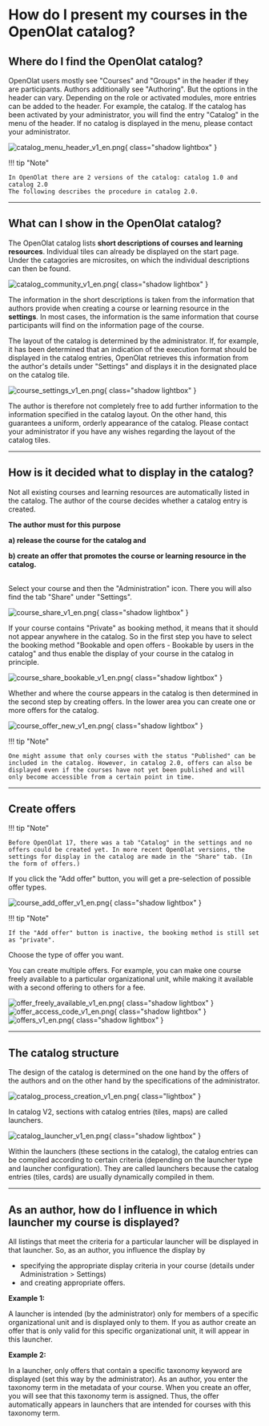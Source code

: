 # How do I present my courses in the OpenOlat catalog?


## Where do I find the OpenOlat catalog?

OpenOlat users mostly see "Courses" and "Groups" in the header if they are participants. Authors additionally see "Authoring". But the options in the header can vary. Depending on the role or activated modules, more entries can be added to the header. For example, the catalog. If the catalog has been activated by your administrator, you will find the entry "Catalog" in the menu of the header.	If no catalog is displayed in the menu, please contact your administrator.

![catalog_menu_header_v1_en.png](assets/catalog_menu_header_v1_en.png){ class="shadow lightbox" }  

!!! tip "Note"

    In OpenOlat there are 2 versions of the catalog: catalog 1.0 and catalog 2.0
	The following describes the procedure in catalog 2.0.

---

## What can I show in the OpenOlat catalog?

The OpenOlat catalog lists <b>short descriptions of courses and learning resources</b>. Individual tiles can already be displayed on the start page. Under the catagories are microsites, on which the individual descriptions can then be found.

![catalog_community_v1_en.png](assets/catalog_community_v1_en.png){ class="shadow lightbox" } 

The information in the short descriptions is taken from the information that authors provide when creating a course or learning resource in the <b>settings</b>.
In most cases, the information is the same information that course participants will find on the information page of the course.

The layout of the catalog is determined by the administrator. If, for example, it has been determined that an indication of the execution format should be displayed in the catalog entries, OpenOlat retrieves this information from the author's details under "Settings" and displays it in the designated place on the catalog tile.

![course_settings_v1_en.png](assets/course_settings_v1_en.png){ class="shadow lightbox" } 

The author is therefore not completely free to add further information to the information specified in the catalog layout. On the other hand, this guarantees a uniform, orderly appearance of the catalog. Please contact your administrator if you have any wishes regarding the layout of the catalog tiles.


---

## How is it decided what to display in the catalog?

Not all existing courses and learning resources are automatically listed in the catalog. The author of the course decides whether a catalog entry is created.

<b>The author must for this purpose

a) release the course for the catalog and

b) create an offer that promotes the course or learning resource in the catalog.
</b>

<br>
Select your course and then the "Administration" icon. There you will also find the tab "Share" under "Settings".

![course_share_v1_en.png](assets/course_share_v1_en.png){ class="shadow lightbox" }

If your course contains "Private" as booking method, it means that it should not appear anywhere in the catalog. So in the first step you have to select the booking method "Bookable and open offers - Bookable by users in the catalog" and thus enable the display of your course in the catalog in principle.

![course_share_bookable_v1_en.png](assets/course_share_bookable_v1_en.png){ class="shadow lightbox" }

Whether and where the course appears in the catalog is then determined in the second step by creating offers. In the lower area you can create one or more offers for the catalog.

![course_offer_new_v1_en.png](assets/course_offer_new_v1_en.png){ class="shadow lightbox" }


!!! tip "Note"

    One might assume that only courses with the status "Published" can be included in the catalog. However, in catalog 2.0, offers can also be displayed even if the courses have not yet been published and will only become accessible from a certain point in time.

---

## Create offers

!!! tip "Note"

    Before OpenOlat 17, there was a tab "Catalog" in the settings and no offers could be created yet. In more recent OpenOlat versions, the settings for display in the catalog are made in the "Share" tab. (In the form of offers.)


If you click the "Add offer" button, you will get a pre-selection of possible offer types.

![course_add_offer_v1_en.png](assets/course_add_offer_v1_en.png){ class="shadow lightbox" }

!!! tip "Note"

    If the "Add offer" button is inactive, the booking method is still set as "private".

Choose the type of offer you want.

You can create multiple offers. For example, you can make one course freely available to a particular organizational unit, while making it available with a second offering to others for a fee.

![offer_freely_available_v1_en.png](assets/offer_freely_available_v1_en.png){ class="shadow lightbox" }
![offer_access_code_v1_en.png](assets/offer_access_code_v1_en.png){ class="shadow lightbox" }
![offers_v1_en.png](assets/offers_v1_en.png){ class="shadow lightbox" }

---

## The catalog structure 

The design of the catalog is determined on the one hand by the offers of the authors and on the other hand by the specifications of the administrator.

![catalog_process_creation_v1_en.png](assets/catalog_process_creation_v1_en.png){ class="lightbox" }

In catalog V2, sections with catalog entries (tiles, maps) are called launchers.

![catalog_launcher_v1_en.png](assets/catalog_launcher_v1_en.png){ class="shadow lightbox" }


Within the launchers (these sections in the catalog), the catalog entries can be compiled according to certain criteria (depending on the launcher type and launcher configuration).
They are called launchers because the catalog entries (tiles, cards) are usually dynamically compiled in them.

---

## As an author, how do I influence in which launcher my course is displayed? 

All listings that meet the criteria for a particular launcher will be displayed in that launcher. So, as an author, you influence the display by 

* specifying the appropriate display criteria in your course (details under Administration > Settings)
* and creating appropriate offers.

<b>Example 1:</b>

A launcher is intended (by the administrator) only for members of a specific organizational unit and is displayed only to them. If you as author create an offer that is only valid for this specific organizational unit, it will appear in this launcher.


<b>Example 2:</b>

In a launcher, only offers that contain a specific taxonomy keyword are displayed (set this way by the administrator). As an author, you enter the taxonomy term in the metadata of your course. When you create an offer, you will see that this taxonomy term is assigned. Thus, the offer automatically appears in launchers that are intended for courses with this taxonomy term.

